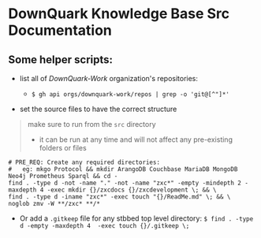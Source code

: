 # DownQuark Knowledge Base Src Documentation

## Some helper scripts:
- list all of _DownQuark-Work_ organization's repositories:
  - `$ gh api orgs/downquark-work/repos | grep -o 'git@[^"]*'`

- set the source files to have the correct structure
> make sure to run from the `src` directory
> - it can be run at any time and will not affect any pre-existing folders or files
```
# PRE_REQ: Create any required directories:
#   eg: mkgo Protocol && mkdir ArangoDB Couchbase MariaDB MongoDB Neo4j Prometheus Sparql && cd -
find . -type d -not -name "." -not -name "zxc*" -empty -mindepth 2 -maxdepth 4 -exec mkdir {}/zxcdocs {}/zxcdevelopment \; && \
find . -type d -iname "zxc*" -exec touch "{}/ReadMe.md" \; && \
noglob zmv -W **/zxc* **/*
```
- Or add a `.gitkeep` file for any stbbed top level directory:
  `$ find . -type d -empty -maxdepth 4  -exec touch {}/.gitkeep \;`
